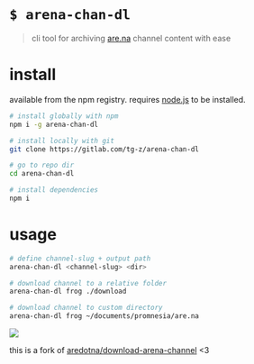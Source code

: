 # `$ arena-chan-dl`

> cli tool for archiving [are.na](https://are.na/) channel content with ease

# install
available from the npm registry. requires [node.js](https://nodejs.org/en/download/) to be installed.

```bash
# install globally with npm
npm i -g arena-chan-dl
```

```bash
# install locally with git
git clone https://gitlab.com/tg-z/arena-chan-dl

# go to repo dir
cd arena-chan-dl

# install dependencies
npm i
```

# usage
```bash
# define channel-slug + output path
arena-chan-dl <channel-slug> <dir>

# download channel to a relative folder
arena-chan-dl frog ./download

# download channel to custom directory
arena-chan-dl frog ~/documents/promnesia/are.na
```

![](test/demo.gif)

this is a fork of [aredotna/download-arena-channel](https://github.com/aredotna/download-arena-channel) <3

